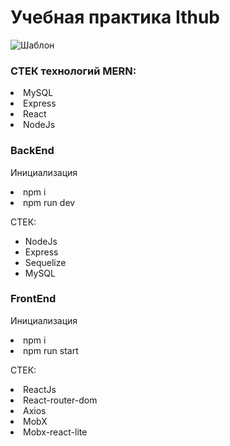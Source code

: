 # Учебная практика Ithub

![Шаблон](https://user-images.githubusercontent.com/73714921/124766129-4d6f3700-df3f-11eb-9ba9-ffd51daf3c4a.png)

### СТЕК технологий MERN:
<li>MySQL</li>
<li>Express</li>
<li>React</li>
<li>NodeJs</li>

### BackEnd

<p>Инициализация</p>
<li>npm i</li>
<li>npm run dev</li>
<p>СТЕК:</p>
<ul>
<li>NodeJs</li>
<li>Express</li>
<li>Sequelize</li>
<li>MySQL</li>
</ul>

### FrontEnd 

<p>Инициализация</p>
<li>npm i</li>
<li>npm run start</li>

<p>СТЕК:</p>
<li>ReactJs</li>
<li>React-router-dom</li>
<li>Axios</li>
<li>MobX</li>
<li>Mobx-react-lite</li>
